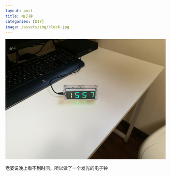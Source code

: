 ```yaml
---
layout: post
title: 电子钟
categories: [DIY]
image: /assets/img/clock.jpg
---
```


![电子钟](/assets/img/clock.jpg)

老婆说晚上看不到时间，所以做了一个发光的电子钟
